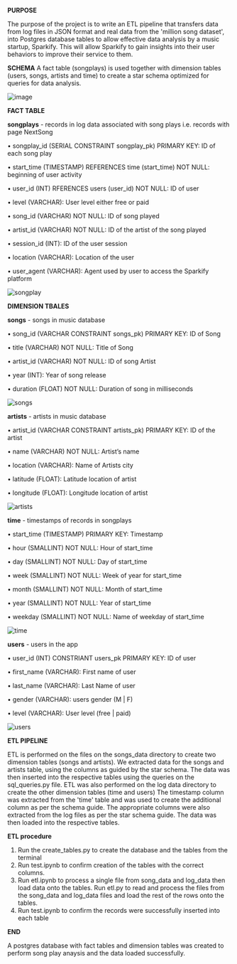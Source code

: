 
**PURPOSE**

The purpose of the project is to write an ETL pipeline that transfers data from log files in JSON format and real data from the 'million song dataset', into Postgres database tables to allow effective data analysis by a music startup, Sparkify. This will allow Sparkify to gain insights into their user behaviors to improve their service to them.

**SCHEMA**
A fact table (songplays) is used together with dimension tables (users, songs, artists and time) to create a star schema optimized for queries for data analysis.

![image](https://user-images.githubusercontent.com/116004104/197465221-4a14d0d6-bb2c-4aa0-9004-1db8d3d71363.png)



**FACT TABLE**

**songplays** - records in log data associated with song plays i.e. records with page NextSong

 •	songplay_id (SERIAL CONSTRAINT songplay_pk) PRIMARY KEY: ID of each song play
 
 •	start_time (TIMESTAMP) REFERENCES time (start_time) NOT NULL: beginning of user activity
 
 •	user_id (INT) RFERENCES users (user_id) NOT NULL: ID of user
 
 •	level (VARCHAR): User level either free or paid
 
 •	song_id (VARCHAR) NOT NULL: ID of song played

 •	artist_id (VARCHAR) NOT NULL: ID of the artist of the song played
 
 •	session_id (INT): ID of the user session
 
 •	location (VARCHAR): Location of the user
 
 •	user_agent (VARCHAR): Agent used by user to access the Sparkify platform
 

![songplay](https://user-images.githubusercontent.com/116004104/197466106-40891804-4c14-40d1-87f0-80cdbd96c588.png)

 
**DIMENSION TBALES**

**songs** - songs in music database

 •	song_id (VARCHAR CONSTRAINT songs_pk) PRIMARY KEY: ID of Song

 •	title (VARCHAR) NOT NULL: Title of Song

 •	artist_id (VARCHAR) NOT NULL: ID of song Artist

 •	year (INT): Year of song release

 •	duration (FLOAT) NOT NULL: Duration of song in milliseconds

 
![songs](https://user-images.githubusercontent.com/116004104/197466129-a95aa62d-7568-4d90-805b-2cf0ccd0c219.png)



**artists** - artists in music database

 •	artist_id (VARCHAR CONSTRAINT artists_pk) PRIMARY KEY: ID of the artist

 •	name (VARCHAR) NOT NULL: Artist’s name

 •	location (VARCHAR): Name of Artists city

 •	latitude (FLOAT): Latitude location of artist

 •	longitude (FLOAT): Longitude location of artist

 
![artists](https://user-images.githubusercontent.com/116004104/197466159-dbd2d61c-482b-48a9-b84d-c3c84d89e33a.png)

**time** - timestamps of records in songplays 

 •	start_time (TIMESTAMP) PRIMARY KEY: Timestamp

 •	hour (SMALLINT) NOT NULL: Hour of start_time

 •	day (SMALLINT) NOT NULL: Day of start_time

 •	week (SMALLINT) NOT NULL: Week of year for start_time

 •	month (SMALLINT) NOT NULL: Month of start_time

 •	year (SMALLINT) NOT NULL: Year of start_time

 •	weekday (SMALLINT) NOT NULL: Name of weekday of start_time


 ![time](https://user-images.githubusercontent.com/116004104/197466190-c7dd5084-cef2-4beb-b580-6986cb02c029.png)

**users** - users in the app

 •	user_id (INT) CONSTRIANT users_pk PRIMARY KEY: ID of user

 •	first_name (VARCHAR): First name of user

 •	last_name (VARCHAR): Last Name of user

 •	gender (VARCHAR): users gender (M | F)

 •	level (VARCHAR): User level (free | paid)


 ![users](https://user-images.githubusercontent.com/116004104/197466204-b593d7c2-3425-4a6b-a649-ad7b292f4706.png)


**ETL PIPELINE**

ETL is performed on the files on the songs_data directory to create two dimension tables (songs and artists).
We extracted data for the songs and artists table, using the columns as guided by the star schema.
The data was then inserted into the respective tables using the queries on the sql_queries.py file.
ETL was also performed on the log data directory to create the other dimension tables (time and users)
The timestamp column was extracted from the 'time' table and was used to create the additional column as per the schema guide.
The appropriate columns were also extracted from the log files as per the star schema guide.
The data was then loaded into the respective tables.

**ETL procedure**

1. Run the create_tables.py to create the database and the tables from the terminal
2. Run test.ipynb to confirm creation of the tables with the correct columns.
3. Run etl.ipynb to process a single file from song_data and log_data then load data onto the tables. Run etl.py to read and process the files from the song_data and log_data files and load the rest of the rows onto the tables.
4. Run test.ipynb to confirm the records were successfully inserted into each table


**END**

A postgres database with fact tables and dimension tables was created to perform song play anaysis and the data loaded successfully.









